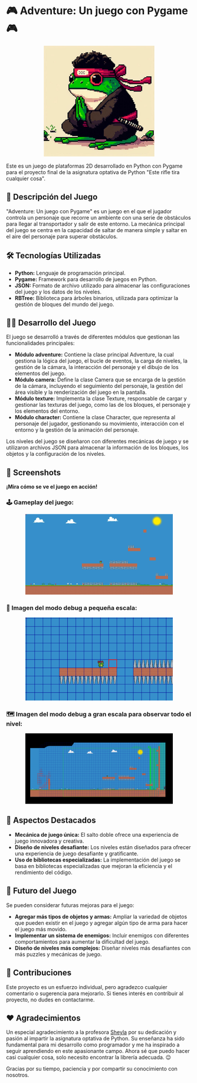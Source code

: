 # 🎮 Adventure: Un juego con Pygame 🎮

<div align="center">
  <img src="image/PixelArt.jpeg" alt="Gameplay del juego" width="300">
</div>

Este es un juego de plataformas 2D desarrollado en Python con Pygame para el proyecto final de la asignatura optativa de Python "Este rifle tira cualquier cosa". 

## 🚀 Descripción del Juego

"Adventure: Un juego con Pygame" es un juego en el que el jugador controla un personaje que recorre un ambiente con una serie de obstáculos para llegar al transportador y salir de este entorno. La mecánica principal del juego se centra en la capacidad de saltar de manera simple y saltar en el aire del personaje para superar obstáculos.   

## 🛠️ Tecnologías Utilizadas

* **Python:** Lenguaje de programación principal.
* **Pygame:** Framework para desarrollo de juegos en Python.
* **JSON:** Formato de archivo utilizado para almacenar las configuraciones del juego y los datos de los niveles.
* **RBTree:** Biblioteca para árboles binarios, utilizada para optimizar la gestión de bloques del mundo del juego.

## 👨‍💻 Desarrollo del Juego

El juego se desarrolló a través de diferentes módulos que gestionan las funcionalidades principales:

* **Módulo adventure:** Contiene la clase principal Adventure, la cual gestiona la lógica del juego, el bucle de eventos, la carga de niveles, la gestión de la cámara, la interacción del personaje y el dibujo de los elementos del juego.
* **Módulo camera:** Define la clase Camera que se encarga de la gestión de la cámara, incluyendo el seguimiento del personaje, la gestión del área visible y la renderización del juego en la pantalla.
* **Módulo texture:**  Implementa la clase Texture, responsable de cargar y gestionar las texturas del juego, como las de los bloques, el personaje y los elementos del entorno.
* **Módulo character:** Contiene la clase Character, que representa al personaje del jugador, gestionando su movimiento, interacción con el entorno y la gestión de la animación del personaje.

Los niveles del juego se diseñaron con diferentes mecánicas de juego y se utilizaron archivos JSON para almacenar la información de los bloques, los objetos y la configuración de los niveles.

## 📸 Screenshots

**¡Mira cómo se ve el juego en acción!**

### 🕹️ Gameplay del juego:
<div align="center">
  <img src="image/1.png" alt="Gameplay del juego" width="400">
</div>

### 🐛 Imagen del modo debug a pequeña escala:
<div align="center">
  <img src="image/2.png" alt="Imagen del modo debug a pequeña escala" width="400">
</div>

### 🗺️ Imagen del modo debug a gran escala para observar todo el nivel:
<div align="center">
  <img src="image/3.png" alt="Imagen del modo debug a gran escala" width="400">
</div>

## 🤩 Aspectos Destacados

* **Mecánica de juego única:** El salto doble ofrece una experiencia de juego innovadora y creativa.
* **Diseño de niveles desafiante:** Los niveles están diseñados para ofrecer una experiencia de juego desafiante y gratificante.
* **Uso de bibliotecas especializadas:** La implementación del juego se basa en bibliotecas especializadas que mejoran la eficiencia y el rendimiento del código.

## 🔮 Futuro del Juego

Se pueden considerar futuras mejoras para el juego:

* **Agregar más tipos de objetos y armas:** Ampliar la variedad de objetos que pueden existir en el juego y agregar algún tipo de arma para hacer el juego más movido.
* **Implementar un sistema de enemigos:** Incluir enemigos con diferentes comportamientos para aumentar la dificultad del juego.
* **Diseño de niveles más complejos:** Diseñar niveles más desafiantes con más puzzles y mecánicas de juego.

## 🙌 Contribuciones

Este proyecto es un esfuerzo individual, pero agradezco cualquier comentario o sugerencia para mejorarlo. Si tienes interés en contribuir al proyecto, no dudes en contactarme.

## ❤️ Agradecimientos

Un especial agradecimiento a la profesora [Sheyla](https://github.com/sheyls) por su dedicación y pasión al impartir la asignatura optativa de Python. Su enseñanza ha sido fundamental para mi desarrollo como programador y me ha inspirado a seguir aprendiendo en este apasionante campo. Ahora sé que puedo hacer casi cualquier cosa, solo necesito encontrar la librería adecuada. 😉 

Gracias por su tiempo, paciencia y por compartir su conocimiento con nosotros.
